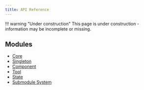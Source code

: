 ```yaml
---
title: API Reference
---
```


!!! warning "Under construction"
	This page is under construction - information may be incomplete or missing.

## Modules
- [Core](./core)
- [Singleton](./singleton)
- [Component](./component)
- [Tool](./tool)
- [State](./state)
- [Submodule System](./sms)
